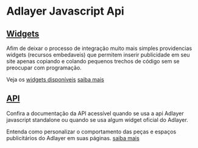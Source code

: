 # Adlayer Javascript Api

## [Widgets](https://github.com/adlayer/javascript-api/blob/master/docs/widgets.md)
Afim de deixar o processo de integração muito mais simples providencias widgets (recursos embedaveis) que permitem inserir publicidade em seu site apenas copiando e colando pequenos trechos de código sem se preocupar com programação.

Veja os [widgets disponíveis](https://github.com/adlayer/javascript-api/blob/master/docs/widgets.md)
[saiba mais](https://github.com/adlayer/javascript-api/blob/master/docs/widgets.md)

## [API](https://github.com/adlayer/javascript-api/blob/master/docs/api)
Confira a documentação da API acessível quando se usa a api Adlayer javascript standalone ou quando se usa algum widget oficial do Adlayer.

Entenda como personalizar o comportamento das peças e espaços publicitários do Adlayer em suas páginas.
[saiba mais](https://github.com/adlayer/javascript-api/blob/master/docs/api)
